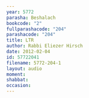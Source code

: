 ```yaml
---
year: 5772
parasha: Beshalach
bookcode: "2"
fullparashacode: "204"
parashacode: "204"
title: LTR
author: Rabbi Eliezer Hirsch
date: 2012-02-04
id: 57722041
filename: 5772-204-1
layout: audio
moment: 
shabbat: 
occasion: 
---
```

